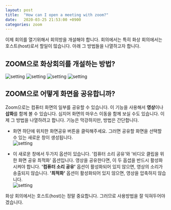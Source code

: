 ```yaml
---
layout: post
title:  "How can I open a meeting with zoom?"
date:   2020-03-25 21:53:00 +0900
categories: zoom
---
```

이제 회의를 열기위해서 회의방을 개설해야 합니다. 회의에서는 특히 화상 회의에서는 호스트(host)로서 할일이 많습니다. 
아래 그 방법들을 나열하고자 합니다.

ZOOM으로 화상회의를 개설하는 방법?
---

![setting](/kys/assets/img/2020-03-25-post-01.png)
![setting](/kys/assets/img/2020-03-25-post-02.png)
![setting](/kys/assets/img/2020-03-25-post-03.png)
![setting](/kys/assets/img/2020-03-25-post-04.png)

ZOOM으로 어떻게 화면을 공유합니까?
---

Zoom으로는 컴퓨터 화면의 일부를 공유할 수 있습니다. 
이 기능을 사용해서 **영상**이나 **삽화**를 함께 볼 수 있습니다. 
심지어 화면의 마우스 이동을 함께 보실 수도 있습니다.
이제 그 방법을 나열하려고 합니다. 
기능은 막강하지만, 방법은 간단합니다.

- 화면 하단에 위치한 화면공유 버튼을 클릭해주세요. 
  그러면 공유할 화면을 선택할 수 있는 새로운 창이 생성됩니다.   
  ![setting](/kys/assets/img/2020-03-25-post-05.png)    


- 이 새로운 창에서 두가지 옵션이 있습니다. 
  '컴퓨터 소리 공유'와 '비디오 클립을 위한 화면 공유 최적화' 옵션입니다.
  영상을 공유한다면, 이 두 옵셥을 반드시 활성화 시켜야 합니다. 
  **'컴퓨터 소리 공유'** 옵션이 활성화되어 있지 않으면, 영상의 소리가 송출되지 않습니다.
  **'최적화'** 옵션이 활성화되어 있지 않으면, 영상을 압축하지 않습니다.   
  ![setting](/kys/assets/img/2020-03-25-post-06.png)   


화상 회의에서는 호스트(host)는 정말 중요합니다. 
그러므로 사용방법을 잘 익혀두어야 겠습니다.